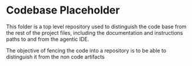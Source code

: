 # Codebase Placeholder

This folder is a top level repository used to distinguish the code base from the rest of the project files, including the documentation and instructions paths to and from the agentic IDE. 

The objective of fencing the code into a repository is to be able to distinguish it from the non code artifacts